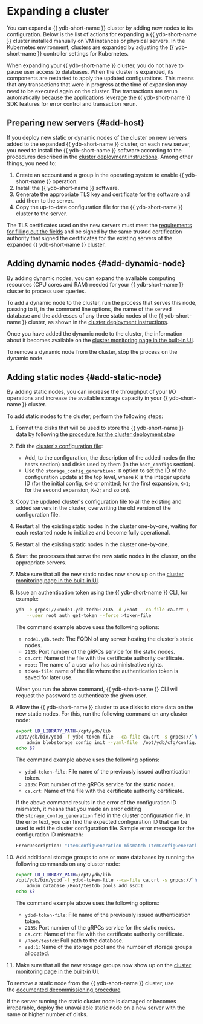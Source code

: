 # Expanding a cluster

You can expand a {{ ydb-short-name }} cluster by adding new nodes to its configuration. Below is the list of actions for expanding a {{ ydb-short-name }} cluster installed manually on VM instances or physical servers. In the Kubernetes environment, clusters are expanded by adjusting the {{ ydb-short-name }} controller settings for Kubernetes.

When expanding your {{ ydb-short-name }} cluster, you do not have to pause user access to databases. When the cluster is expanded, its components are restarted to apply the updated configurations. This means that any transactions that were in progress at the time of expansion may need to be executed again on the cluster. The transactions are rerun automatically because the applications leverage the {{ ydb-short-name }} SDK features for error control and transaction rerun.

## Preparing new servers {#add-host}

If you deploy new static or dynamic nodes of the cluster on new servers added to the expanded {{ ydb-short-name }} cluster, on each new server, you need to install the {{ ydb-short-name }} software according to the procedures described in the [cluster deployment instructions](../../deploy/manual/deploy-ydb-on-premises.md). Among other things, you need to:

1. Create an account and a group in the operating system to enable {{ ydb-short-name }} operation.
1. Install the {{ ydb-short-name }} software.
1. Generate the appropriate TLS key and certificate for the software and add them to the server.
1. Copy the up-to-date configuration file for the {{ ydb-short-name }} cluster to the server.

The TLS certificates used on the new servers must meet the [requirements for filling out the fields](../../deploy/manual/deploy-ydb-on-premises.md#tls-certificates) and be signed by the same trusted certification authority that signed the certificates for the existing servers of the expanded {{ ydb-short-name }} cluster.

## Adding dynamic nodes {#add-dynamic-node}

By adding dynamic nodes, you can expand the available computing resources (CPU cores and RAM) needed for your {{ ydb-short-name }} cluster to process user queries.

To add a dynamic node to the cluster, run the process that serves this node, passing to it, in the command line options, the name of the served database and the addresses of any three static nodes of the {{ ydb-short-name }} cluster, as shown in the [cluster deployment instructions](../../deploy/manual/deploy-ydb-on-premises.md#start-dynnode).

Once you have added the dynamic node to the cluster, the information about it becomes available on the [cluster monitoring page in the built-in UI](../../reference/embedded-ui/ydb-monitoring.md).

To remove a dynamic node from the cluster, stop the process on the dynamic node.

## Adding static nodes {#add-static-node}

By adding static nodes, you can increase the throughput of your I/O operations and increase the available storage capacity in your {{ ydb-short-name }} cluster.

To add static nodes to the cluster, perform the following steps:

1. Format the disks that will be used to store the {{ ydb-short-name }} data by following the [procedure for the cluster deployment step](../../deploy/manual/deploy-ydb-on-premises.md#prepare-disks)

1. Edit the [cluster's configuration file](../../deploy/manual/deploy-ydb-on-premises.md#config):
   * Add, to the configuration, the description of the added nodes (in the `hosts` section) and disks used by them (in the `host_configs` section).
   * Use the `storage_config_generation: K` option to set the ID of the configuration update at the top level, where `K` is the integer update ID (for the initial config, `K=0` or omitted; for the first expansion, `K=1`; for the second expansion, `K=2`; and so on).

1. Copy the updated cluster's configuration file to all the existing and added servers in the cluster, overwriting the old version of the configuration file.

1. Restart all the existing static nodes in the cluster one-by-one, waiting for each restarted node to initialize and become fully operational.

1. Restart all the existing static nodes in the cluster one-by-one.

1. Start the processes that serve the new static nodes in the cluster, on the appropriate servers.

1. Make sure that all the new static nodes now show up on the [cluster monitoring page in the built-in UI](../../reference/embedded-ui/ydb-monitoring.md).

1. Issue an authentication token using the {{ ydb-short-name }} CLI, for example:

   ```bash
   ydb -e grpcs://<node1.ydb.tech>:2135 -d /Root --ca-file ca.crt \
       --user root auth get-token --force >token-file
   ```

   The command example above uses the following options:
   * `node1.ydb.tech`: The FQDN of any server hosting the cluster's static nodes.
   * `2135`: Port number of the gRPCs service for the static nodes.
   * `ca.crt`: Name of the file with the certificate authority certificate.
   * `root`: The name of a user who has administrative rights.
   * `token-file`: name of the file where the authentication token is saved for later use.

   When you run the above command, {{ ydb-short-name }} CLI will request the password to authenticate the given user.

1. Allow the {{ ydb-short-name }} cluster to use disks to store data on the new static nodes. For this, run the following command on any cluster node:

   ```bash
   export LD_LIBRARY_PATH=/opt/ydb/lib
   /opt/ydb/bin/ydbd -f ydbd-token-file --ca-file ca.crt -s grpcs://`hostname -f`:2135 \
       admin blobstorage config init --yaml-file  /opt/ydb/cfg/config.yaml
   echo $?
   ```

   The command example above uses the following options:
   * `ydbd-token-file`: File name of the previously issued authentication token.
   * `2135`: Port number of the gRPCs service for the static nodes.
   * `ca.crt`: Name of the file with the certificate authority certificate.

   If the above command results in the error of the configuration ID mismatch, it means that you made an error editing the `storage_config_generation` field in the cluster configuration file. In the error text, you can find the expected configuration ID that can be used to edit the cluster configuration file. Sample error message for the configuration ID mismatch:

   ```protobuf
   ErrorDescription: "ItemConfigGeneration mismatch ItemConfigGenerationProvided# 0 ItemConfigGenerationExpected# 1"
   ```

2. Add additional storage groups to one or more databases by running the following commands on any cluster node:

   ```bash
   export LD_LIBRARY_PATH=/opt/ydb/lib
   /opt/ydb/bin/ydbd -f ydbd-token-file --ca-file ca.crt -s grpcs://`hostname -f`:2135 \
       admin database /Root/testdb pools add ssd:1
   echo $?
   ```

   The command example above uses the following options:
   * `ydbd-token-file`: File name of the previously issued authentication token.
   * `2135`: Port number of the gRPCs service for the static nodes.
   * `ca.crt`: Name of the file with the certificate authority certificate.
   * `/Root/testdb`: Full path to the database.
   * `ssd:1`: Name of the storage pool and the number of storage groups allocated.

3. Make sure that all the new storage groups now show up on the [cluster monitoring page in the built-in UI](../../reference/embedded-ui/ydb-monitoring.md).

To remove a static node from the {{ ydb-short-name }} cluster, use the [documented decommissioning procedure](../../administration/decommissioning.md).

If the server running the static cluster node is damaged or becomes irreparable, deploy the unavailable static node on a new server with the same or higher number of disks.
